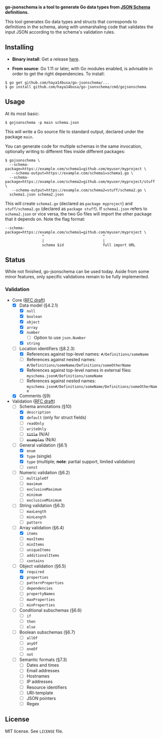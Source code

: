 **go-jsonschema is a tool to generate Go data types from [JSON Schema](http://json-schema.org/) definitions.**

This tool generates Go data types and structs that corresponds to definitions in the schema, along with unmarshaling code that validates the input JSON according to the schema's validation rules.

## Installing

* **Binary install**: Get a release [here](https://github.com/haya14busa/go-jsonschema/releases).

* **From source**: Go 1.11 or later, with Go modules enabled, is advisable in order to get the right dependencies. To install:

```shell
$ go get github.com/haya14busa/go-jsonschema/...
$ go install github.com/haya14busa/go-jsonschema/cmd/gojsonschema
```

## Usage

At its most basic:

```shell
$ gojsonschema -p main schema.json
```

This will write a Go source file to standard output, declared under the package `main`.

You can generate code for multiple schemas in the same invocation, optionally writing to different files inside different packages:

```shell
$ gojsonschema \
  --schema-package=https://example.com/schema1=github.com/myuser/myproject \
   --schema-output=https://example.com/schema1=schema1.go \
  --schema-package=https://example.com/schema2=github.com/myuser/myproject/stuff \
   --schema-output=https://example.com/schema2=stuff/schema2.go \
  schema1.json schema2.json
```

This will create `schema1.go` (declared as `package myproject`) and `stuff/schema2.go` (declared as `package stuff`). If `schema1.json` refers to `schema2.json` or vice versa, the two Go files will import the other package that it depends on. Note the flag format:

```
--schema-package=https://example.com/schema1=github.com/myuser/myproject \
                 ^                           ^
                 |                           |
                 schema $id                  full import URL
```

## Status

While not finished, go-jsonschema can be used today. Aside from some minor features, only specific validations remain to be fully implemented.

### Validation

- Core ([RFC draft](http://json-schema.org/latest/json-schema-core.html))
  - [x] Data model (§4.2.1)
    - [x] `null`
    - [x] `boolean`
    - [x] `object`
    - [x] `array`
    - [x] `number`
      - [ ] Option to use `json.Number`
    - [x] `string`
  - [ ] Location identifiers (§8.2.3)
    - [x] References against top-level names: `#/Definitions/someName`
    - [ ] References against nested names: `#/Definitions/someName/Definitions/someOtherName`
    - [x] References against top-level names in external files: `myschema.json#/Definitions/someName`
    - [ ] References against nested names: `myschema.json#/Definitions/someName/Definitions/someOtherName`
  - [x] Comments (§9)
- Validation ([RFC draft](http://json-schema.org/latest/json-schema-validation.html))
  - [ ] Schema annotations (§10)
    - [x] `description`
    - [x] `default` (only for struct fields)
    - [ ] `readOnly`
    - [ ] `writeOnly`
    - [ ] ~~`title`~~ (N/A)
    - [ ] ~~`examples`~~ (N/A)
  - [ ] General validation (§6.1)
    - [x] `enum`
    - [x] `type` (single)
    - [x] `type` (multiple; **note**: partial support, limited validation)
    - [ ] `const`
  - [ ] Numeric validation (§6.2)
    - [ ] `multipleOf`
    - [ ] `maximum`
    - [ ] `exclusiveMaximum`
    - [ ] `minimum`
    - [ ] `exclusiveMinimum`
  - [ ] String validation (§6.3)
    - [ ] `maxLength`
    - [ ] `minLength`
    - [ ] `pattern`
  - [ ] Array validation (§6.4)
    - [X] `items`
    - [ ] `maxItems`
    - [ ] `minItems`
    - [ ] `uniqueItems`
    - [ ] `additionalItems`
    - [ ] `contains`
  - [ ] Object validation (§6.5)
    - [x] `required`
    - [x] `properties`
    - [ ] `patternProperties`
    - [ ] `dependencies`
    - [ ] `propertyNames`
    - [ ] `maxProperties`
    - [ ] `minProperties`
  - [ ] Conditional subschemas (§6.6)
    - [ ] `if`
    - [ ] `then`
    - [ ] `else`
  - [ ] Boolean subschemas (§6.7)
    - [ ] `allOf`
    - [ ] `anyOf`
    - [ ] `oneOf`
    - [ ] `not`
  - [ ] Semantic formats (§7.3)
    - [ ] Dates and times
    - [ ] Email addresses
    - [ ] Hostnames
    - [ ] IP addresses
    - [ ] Resource identifiers
    - [ ] URI-template
    - [ ] JSON pointers
    - [ ] Regex

## License

MIT license. See `LICENSE` file.
